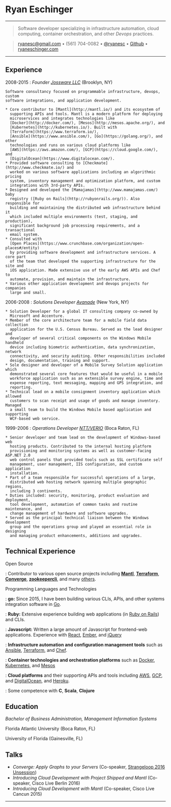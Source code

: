 Ryan Eschinger
==================

---

> Software developer specializing in infrastructure automation, cloud computing,
> container orchestration, and other *Devops* practices.

> [ryanesc@gmail.com](mailto:ryanesc@gmail.com) • (561) 704-0082 •
> [\@ryanesc](https://twitter.com/ryanesc) • [Github](https://github.com/ryane)
> • [ryaneschinger.com](http://ryaneschinger.com/)

---

Experience
----------

2008-2015
:   *Founder [Jossware LLC](http://ryaneschinger.com/)* (Brooklyn, NY)

    Software consultancy focused on programmable infrastructure, devops, custom
    software integrations, and application development.

    * Core contributor to [Mantl](http://mantl.io/) and its ecosystem of
      supporting APIs and tools. Mantl is a modern platform for deploying
      microservices and integrates technologies like
      [Docker](http://docker.com/), [Mesos](http://mesos.apache.org/), and
      [Kubernetes](http://kubernetes.io/). Built with
      [Terraform](https://www.terraform.io/),
      [Ansible](https://www.ansible.com/), [Go](https://golang.org/), and other
      technologies and runs on various cloud platforms like
      [AWS](https://aws.amazon.com/), [GCP](https://cloud.google.com/), and
      [DigitalOcean](https://www.digitalocean.com/).
    * Provided software consulting to [Checkmate](http://www.checkmate.io/) and
      worked on various software applications including an algorithmic pricing
      system, inventory management and optimization platform, and custom
      integrations with 3rd-party APIs.
    * Designed and developed the [Mamajamas](http://www.mamajamas.com/) baby
      registry ([Ruby on Rails](http://rubyonrails.org/)). Also responsible for
      building and maintaining the distributed web infrastructure behind it
      which included multiple environments (test, staging, and production),
      significant background job processing requirements, and a transactional
      email system.
    * Consulted with
      [Open Places](https://www.crunchbase.com/organization/open-places#/entity)
      by providing software development and infrastructure services. A core part
      of the team that developed the supporting infrastructure for the site and
      iOS application. Made extensive use of the early AWS APIs and Chef to
      automate, provision, and maintain the infrastructure.
    * Various other application development and devops projects for companies
      large and small.

2006-2008
:   *Solutions Developer [Avanade](https://www.avanade.com/en)* (New York, NY)

    * Solution Developer for a global IT consulting company co-owned by
      Microsoft and Accenture.
    * Member of the core architecture team for a mobile field data collection
      application for the U.S. Census Bureau. Served as the lead designer and
      developer of several critical components on the Windows Mobile handheld
      device including biometric authentication, data synchronization, network
      connectivity, and security auditing. Other responsibilities included
      design, documentation, training and support.
    * Sole designer and developer of a Mobile Survey Solution application which
      demonstrated several core features that would be useful in a mobile
      workforce application such as an extensible survey engine, time and
      expense reporting, text messaging, mapping and GPS integration, and
      reporting.
    * Technical lead on a mobile consignment inventory application which allowed
      customers to scan receipt and usage of goods and manage inventory. Managed
      a small team to build the Windows Mobile based application and supporting
      WCF-based web service.

1999-2006
:   *Operations Developer [NTT/VERIO](https://www.verio.com/)* (Boca Raton, FL)

    * Senior developer and team lead on the development of Windows-based web
      hosting products. Contributed to the internal hosting platform
      provisioning and monitoring systems as well as customer-facing ASP.NET 2.0
      web control panels that provided tools such as SSL certificate self
      management, user management, IIS configuration, and custom application
      installation.
    * Part of a team responsible for successful operations of a large,
      distributed web hosting network spanning multiple geographic regions,
      including 3 continents.
    * Duties included: security, monitoring, product evaluation and deployment,
      tool development, automation of common tasks and routine maintenance, and
      change management of hardware and software upgrades.
    * Served as the principal technical liaison between the Windows development
      group and the operations group and played an essential role in designing
      and managing product enhancements, additions and upgrades.

Technical Experience
--------------------

Open Source

:   Contributor to various open source projects including
    [**Mantl**](https://github.com/CiscoCloud/mantl),
    [**Terraform**](https://github.com/hashicorp/terraform),
    [**Converge**](https://github.com/asteris-llc/converge),
    [**zookeepercli**](https://github.com/ryane/zookeepercli), and many
    [others](https://github.com/ryane).

Programming Languages and Technologies

:   **go:** Since 2015, I have been building various CLIs, APIs, and other systems
    integration software in [Go](https://golang.org/).

:   **Ruby:** Extensive experience building web applications (in
    [Ruby on Rails](http://rubyonrails.org/)) and CLIs.

:   **Javascript:** Written a large amount of Javascript for frontend-web
    applications. Experience with [React](https://facebook.github.io/react/),
    [Ember](http://emberjs.com/), and [jQuery](https://jquery.com/)

:   **Infrastructure automation and configuration management tools** such as
    [Ansible](https://www.ansible.com/), [Terraform](https://www.terraform.io/),
    and [Chef](https://www.chef.io/).

:   **Container technologies and orchestration platforms** such as
    [Docker](http://docker.com/), [Kubernetes](http://kubernetes.io/), and
    [Mesos](http://mesos.apache.org/)

:   **Cloud platforms** and their supporting APIs and tools including
    [AWS](https://aws.amazon.com/), [GCP](https://cloud.google.com/), and
    [DigitalOcean](https://www.digitalocean.com/), and
    [Heroku](https://www.heroku.com/).

:   Some competence with **C**, **Scala**, **Clojure**

Education
---------

*Bachelor of Business Administration, Management Information Systems*

Florida Atlantic University (Boca Raton, FL)

University of Florida (Gainesville, FL)

Talks
----------------------------------------

* *Converge: Apply Graphs to your Servers* (Co-speaker, [Strangeloop 2016 Unsession](https://github.com/strangeloop/StrangeLoop2016/wiki/Unsessions))
* *Introducing Cloud Development with Project Shipped and Mantl* (Co-speaker, Cisco Live
  Berlin 2016)
* *Introducing Cloud Development with Mantl* (Co-speaker, Cisco Live Cancun 2015)


---

